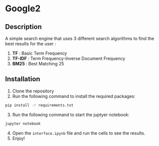 # Google2

## Description

A simple search engine that uses 3 different search algorithms to find the best results for the user :
1. **TF** : Basic Term Frequency
2. **TF-IDF** : Term Frequency-Inverse Document Frequency
3. **BM25** : Best Matching 25

## Installation

1. Clone the repository
2. Run the following command to install the required packages:
```bash
pip install -r requirements.txt
```
3. Run the following command to start the juptyer notebook:
```bash
jupyter notebook
```
4. Open the `interface.ipynb` file and run the cells to see the results.
5. Enjoy!